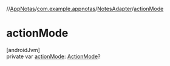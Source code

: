 //[AppNotas](../../../index.md)/[com.example.appnotas](../index.md)/[NotesAdapter](index.md)/[actionMode](action-mode.md)

# actionMode

[androidJvm]\
private var [actionMode](action-mode.md): [ActionMode](https://developer.android.com/reference/kotlin/androidx/appcompat/view/ActionMode.html)?
